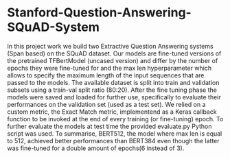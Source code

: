 # Stanford-Question-Answering-SQuAD-System
In this project work we build two Extractive Question Answering systems (Span based) on the SQuAD dataset. Our models are fine-tuned versions of the pretrained TFBertModel (uncased version) and differ by the number of epochs they were fine-tuned for and the max len hyperparameter which allows to specify the maximum length of the input sequences that are passed to the models. The available dataset is split into train and validation subsets using a train-val split ratio (80:20). After the fine tuning phase the models were saved and loaded for further use, specifically to evaluate their performances on the validation set (used as a test set). We relied on a custom metric, the Exact Match metric, implementend as a Keras callback function to be invoked at the end of every training (or fine-tuning) epoch. To further evaluate the models at test time the provided evaluate.py Python script was used. To summarise, BERT512, the model where max len is equal to 512, achieved better performances than BERT384 even though the latter was fine-tuned for a double amount of epochs(6 instead of 3).
